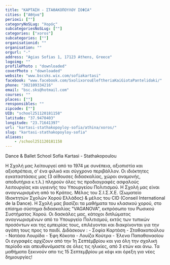```yaml
---
title: "ΚΑΡΤΑΣΗ - ΣΤΑΘΑΚΟΠΟΥΛΟΥ ΣΟΦΙΑ"
cities: ["Αθήνα"]
perioxi: [""]
categoryNoSLug: "Χορός"
subcategoriesNoSLug: [""]
categories: ["xoros"]
subcategories: [""]
organisationid: ""
organisation: ""
orgurl: "-"
address: "Agias Sofias 1, 17123 Athens, Greece"
logoimg: ""
profilePhoto : "downloaded"
coverPhoto : "downloaded"
website: "www.bscsks.wix.com/sofiakartasi"
facebook: "www.facebook.com/SxolixorouEleftheriaKaiGiotaPantelidaki/"
phone: "302109334216"
email: "bsc.sks@hotmail.com"
courses: ""
places: [""]
rensponsibles: ""
zipcode: [""]
UID: "school251120181158"
latitude: "37.9470403"
longitude: "23.71641397"
url: "kartasi-stathakopoyloy-sofia/athina/xoros/"
slug: "kartasi-stathakopoyloy-sofia"
aliases:
    - /school251120181158
---
```



Dance &amp; Ballet School Sofia Kartasi - Stathakopoulou

Η Σχολή μας λείτουργεί από το 1974 με συνέπεια, αξιοπιστία και αξιοπρέπεια, σ&#39; ένα φιλικό και σύγχρονο περιβάλλον. Οι ιδιόκτητες εγκαταστάσεις μας (3 αίθουσες διδασκαλίας, χώροι αναμονής, αποδυτήρια κ.τ.λ.) πληρούν όλες τις προδιαγραφές ασφαλούς λειτουργίας και υγιεινής του Υπουργείου Πολιτισμού. Η Σχολή μας είναι αναγνωρισμένη από το Κράτος. Μέλος του Σ.Ι.Σ.Χ.Ε. (Σωματείο Ιδιοκτητών Σχολών Χορού Ελλάδος) &amp; μέλος του CID (Conseil International de la Dance). Η Σχολή μας βασίζει τα μαθήματα του κλασικού χορού, στο επίσημο σύστημα διδασκαλίας &quot;VAGANOVA&quot;, εκπρόσωπο του Ρωσικού Συστήματος Χορού. Οι δασκάλες μας, κάτοχοι διπλώματος αναγνωρισμένων από το Υπουργείο Πολιτισμού, εκτός των τυπικών προσόντων και της εμπειρίας τους, επιλέγονται και διακρίνονται για την αγάπη τους προς το παιδί. Διδάσκουν : - Σοφία Καρτάση - Σταθακοπούλου - Νατάσα Λουρίδα - Έφη Κόκοτα - Λουίζα Κούτρα - Έλενα Παπαθανασίου Οι εγγραφές αρχίζουν από την 1η Σεπτέμβρίου και για όλη την σχολική περίοδο και απευθυνόμαστε σε όλες τις ηλικίες, από 3 ετών και άνω. Τα μαθήματα ξεκινούν απο τις 15 Σεπτεμβρίου με κέφι και όρεξη για νέες δημιουργίες!